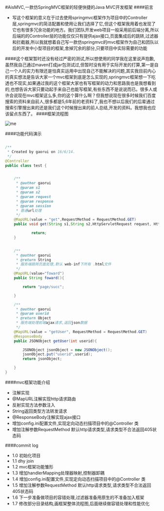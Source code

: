 #AisMVC,一款仿SpringMVC框架的轻便快捷的Java MVC开发框架
####前言
*  写这个框架的意义在于过去使用springmvc框架作为项目中的Controller层,springmvc的简洁配置和使用让我们选择了它,但这个框架我用着也发现了它也有很多冗余功能的地方。我们团队开发web项目一般采用前后端分离,所以后端的的Controller层的功能仅仅只有提供ajax接口,页面集成后的跳转,过滤器和拦截器,所以我就想着自己写一款仿springmvc的mvc框架作为自己和团队以后的开发中小型项目的框架,舍掉冗余的部分,只要项目中实际需要的功能

####这个框架暂时还没有经过严密的测试,所以想使用的同学我在这里说声抱歉,虽然我自己通过maven打成jar包测试过,但暂时没有用于实际开发的打算,第一是自己一个人的实力有限还是怕真实运用中出现自己不能解决的问题,其实我目前内心的真实想法是告诉大家一个mvc框架到底是怎么实现的,springmvc框架想一下吃透也不现实,如果通过我的这个框架大家也有写框架的动力和思路我也是我想看到的,也想告诉大家只要动起手来自己也能写框架,有些东西不是说说而已。很多人或许会说现在mvc框架这么多,你的这个算什么啊？但我想说现在很多时候我们百度搜索的资料来自前人,很多都是5,6年前的老资料了,我也不想以后我们的后辈通过搜索引擎搜出来的还是我们这个时候搜出来的前人总结,开发的资料。我想我也应该留点东西了。
####框架流程图

![me](http://o9beglkd1.bkt.clouddn.com/B21B9E90-F3A9-4C2D-8BEA-A0375CE87CD8.jpg)

####功能代码演示

```Java

/**
 * Created by gaorui on 16/6/14.
 */
@Controller
public class test {


    /**
     * @author gaorui
     * @param s1
     * @param s2
     * @param request
     * @param response
     * @param session
     * 普通url处理
     */
    @MapURL(value = "get",RequestMethod = RequestMethod.GET)
    public void get(String s1,String s2,HttpServletRequest request, HttpServletResponse response, HttpSession session){

            return;
    }


    /**
     * @author gaorui
     * @return String
     * 服务端跳转页面处理,默认 web-inf下所有 .html文件
     */
    @MapURL(value="foward")
    public String foward(){

        return "page/succ";

    }

    /**
     * @author gaorui
     * @param userid
     * @return Object
     * 服务端处理前端ajax请求,返回json数据
     */
    @MapURL(value = "getUser", RequestMethod = RequestMethod.GET)
    @ResponseBody
    public JSONObject getUser(int userid){

        JSONObject jsonObject = new JSONObject();
        jsonObject.put("userid",userid);
        return jsonObject;

    }
}

```
####mvc框架功能介绍
* 注解实现
* @MapURL注解实现http请求路由
* 反射实现方法参数注入
* String返回类型方法转发请求
* @ResponseBody注解实现ajax接口
* 增加config.ini配置文件,实现定向动态扫描项目中的@Controller 类
* 增加注解参数RequestMethod 默认http请求类型,请求类型不合法返回405状态码

####commit log
* 1.0 初始化项目
* 1.1 dhy join 
* 1.2 mvc框架功能雏形
* 1.3 增加handlerMapping处理器映射,控制器卸耦
* 1.4 增加config.ini配置文件,实现定向动态扫描项目中的@Controller 类
* 1.5 增加注解参数RequestMethod 默认http请求类型,请求类型不合法返回405状态码
* 1.6 下一步准备做项目的容错处理,过滤器准备用原生的不准备加入框架
* 1.7 修改部分目录结构,画框架整体流程图,后面继续做容错处理和性能优化
